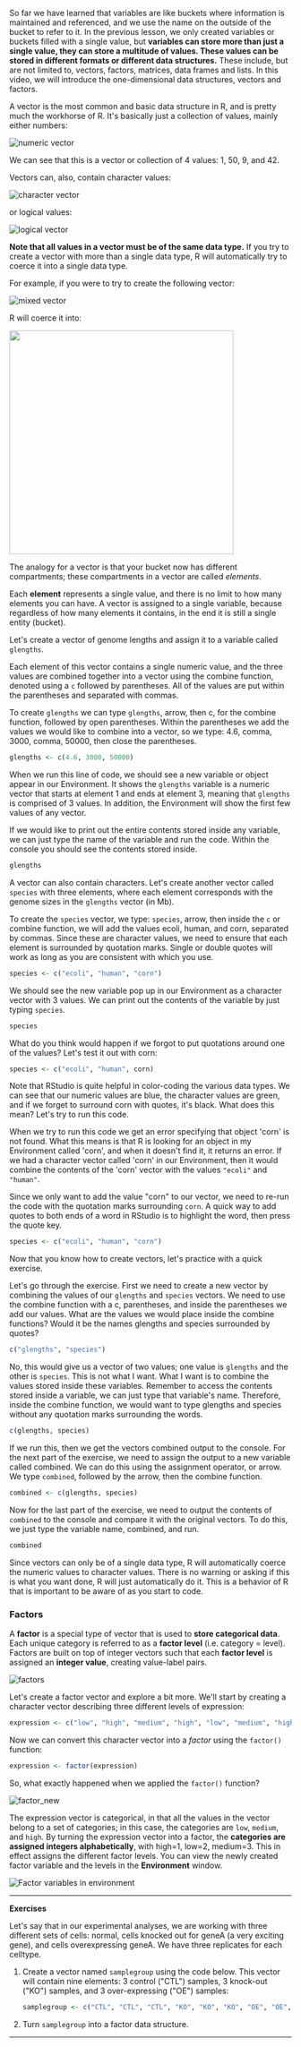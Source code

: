 So far we have learned that variables are like buckets where information is maintained and referenced, and we use the name on the outside of the bucket to refer to it. In the previous lesson, we only created variables or buckets filled with a single value, but **variables can store more than just a single value, they can store a multitude of values. These values can be stored in different formats or different data structures.** These include, but are not limited to, vectors, factors, matrices, data frames and lists. In this video, we will introduce the one-dimensional data structures, vectors and factors.

A vector is the most common and basic data structure in R, and is pretty much the workhorse of R. It's basically just a collection of values, mainly either numbers:

![numeric vector](../img/vector2.png)

We can see that this is a vector or collection of 4 values: 1, 50, 9, and 42.

Vectors can, also, contain character values:

![character vector](../img/vector1.png)

or logical values:

![logical vector](../img/vector5-logical.png)

**Note that all values in a vector must be of the same data type.** If you try to create a vector with more than a single data type, R will automatically try to coerce it into a single data type. 

For example, if you were to try to create the following vector:

![mixed vector](../img/vector3.png)

R will coerce it into:

<img src="../img/vector4.png" width="400">

The analogy for a vector is that your bucket now has different compartments; these compartments in a vector are called *elements*. 

Each **element** represents a single value, and there is no limit to how many elements you can have. A vector is assigned to a single variable, because regardless of how many elements it contains, in the end it is still a single entity (bucket). 

Let's create a vector of genome lengths and assign it to a variable called `glengths`. 

Each element of this vector contains a single numeric value, and the three values are combined together into a vector using the combine function, denoted using a `c` followed by parentheses. All of the values are put within the parentheses and separated with commas.

To create `glengths` we can type `glengths`, arrow, then c, for the combine function, followed by open parentheses. Within the parentheses we add the values we would like to combine into a vector, so we type: 4.6, comma, 3000, comma, 50000, then close the parentheses.

```r
glengths <- c(4.6, 3000, 50000)
```

When we run this line of code, we should see a new variable or object appear in our Environment. It shows the `glengths` variable is a numeric vector that starts at element 1 and ends at element 3, meaning that `glengths` is comprised of 3 values. In addition, the Environment will show the first few values of any vector.

If we would like to print out the entire contents stored inside any variable, we can just type the name of the variable and run the code. Within the console you should see the contents stored inside.

```r
glengths
```

A vector can also contain characters. Let's create another vector called `species` with three elements, where each element corresponds with the genome sizes in the `glengths` vector (in Mb).

To create the `species` vector, we type: `species`, arrow, then inside the `c` or combine function, we will add the values ecoli, human, and corn, separated by commas. Since these are character values, we need to ensure that each element is surrounded by quotation marks. Single or double quotes will work as long as you are consistent with which you use.

```r
species <- c("ecoli", "human", "corn")
```

We should see the new variable pop up in our Environment as a character vector with 3 values. We can print out the contents of the variable by just typing `species`.

```r
species
```

What do you think would happen if we forgot to put quotations around one of the values? Let's test it out with corn:

```r
species <- c("ecoli", "human", corn)
```

Note that RStudio is quite helpful in color-coding the various data types. We can see that our numeric values are blue, the character values are green, and if we forget to surround corn with quotes, it's black. What does this mean? Let's try to run this code.

When we try to run this code we get an error specifying that object 'corn' is not found. What this means is that R is looking for an object in my Environment called 'corn', and when it doesn't find it, it returns an error. If we had a character vector called 'corn' in our Environment, then it would combine the contents of the 'corn' vector with the values `"ecoli"` and `"human"`.

Since we only want to add the value "corn" to our vector, we need to re-run the code with the quotation marks surrounding `corn`. A quick way to add quotes to both ends of a word in RStudio is to highlight the word, then press the quote key.


```r
species <- c("ecoli", "human", "corn")
```

Now that you know how to create vectors, let's practice with a quick exercise. 

Let's go through the exercise. First we need to create a new vector by combining the values of our `glengths` and `species` vectors. We need to use the combine function with a c, parentheses, and inside the parentheses we add our values. What are the values we would place inside the combine functions? Would it be the names glengths and species surrounded by quotes?

```r
c("glengths", "species")
```

No, this would give us a vector of two values; one value is `glengths` and the other is `species`. This is not what I want. What I want is to combine the values stored inside these variables. Remember to access the contents stored inside a variable, we can just type that variable's name. Therefore, inside the combine function, we would want to type glengths and species without any quotation marks surrounding the words.

```r
c(glengths, species)
```

If we run this, then we get the vectors combined output to the console. For the next part of the exercise, we need to assign the output to a new variable called combined. We can do this using the assignment operator, or arrow. We type `combined`, followed by the arrow, then the combine function.

```r
combined <- c(glengths, species)
```
Now for the last part of the exercise, we need to output the contents of `combined` to the console and compare it with the original vectors. To do this, we just type the variable name, combined, and run.

```r
combined
```

Since vectors can only be of a single data type, R will automatically coerce the numeric values to character values. There is no warning or asking if this is what you want done, R will just  automatically do it. This is a behavior of R that is important to be aware of as you start to code.

### Factors

A **factor** is a special type of vector that is used to **store categorical data**. Each unique category is referred to as a **factor level** (i.e. category = level). Factors are built on top of integer vectors such that each **factor level** is assigned an **integer value**, creating value-label pairs. 

![factors](../img/factors_sm.png)

Let's create a factor vector and explore a bit more.  We'll start by creating a character vector describing three different levels of expression:

```r
expression <- c("low", "high", "medium", "high", "low", "medium", "high")
```

Now we can convert this character vector into a *factor* using the `factor()` function:

```r
expression <- factor(expression)
```

So, what exactly happened when we applied the `factor()` function? 

![factor_new](../img/factors_new.png)

The expression vector is categorical, in that all the values in the vector belong to a set of categories; in this case, the categories are `low`, `medium`, and `high`. By turning the expression vector into a factor, the **categories are assigned integers alphabetically**, with high=1, low=2, medium=3. This in effect assigns the different factor levels. You can view the newly created factor variable and the levels in the **Environment** window.

![Factor variables in environment](../img/factors.png)


***
**Exercises**

Let's say that in our experimental analyses, we are working with three different sets of cells: normal, cells knocked out for geneA (a very exciting gene), and cells overexpressing geneA. We have three replicates for each celltype.

1. Create a vector named `samplegroup` using the code below. This vector will contain nine elements: 3 control ("CTL") samples, 3 knock-out ("KO") samples, and 3 over-expressing ("OE") samples:

	```r
	samplegroup <- c("CTL", "CTL", "CTL", "KO", "KO", "KO", "OE", "OE", "OE")
	```

2. Turn `samplegroup` into a factor data structure.

***

